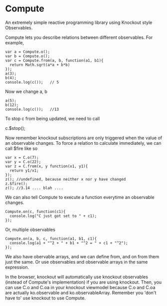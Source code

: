 # Compute
An extremely simple reactive programming library using Knockout style Observables.

Compute lets you describe relations between different observables. For example,

    var a = Compute.o();
    var b = Compute.o();
    var c = Compute.from(a, b, function(a1, b1){
      return Math.sqrt(a*a + b*b)
    });
    a(3);
    b(4);
    console.log(c());   // 5

Now we change a, b

    a(5);
    b(12);
    console.log(c());   //13


To stop c from being updated, we need to call

   c.$stop();


Now remember knockout subscriptions are only triggered when the value of an observable changes. To force a relation to calculate immediately, we can call $fire like so

    var x = C.o(7);
    var y = C.o(22);
    var z = C.from(x, y function(x1, y1){
      return y1/x1;
    });
    z(); //undefined, because neither x nor y have changed
    z.$fire();
    z(); //3.14 .... blah ....

We can also tell Compute to execute a function everytime an observable changes.

    Compute.on(c, function(c1){
      console.log("C just got set to " + c1);
    });

Or, multiple observables

    Compute.on(a, b, c, function(a1, b1, c1){
      console.log(a1 + "^2 + " + b1 + "^2 = " + c1 + "^2");
    });

We also have obervable arrays, and we can define from, and on from them just the same. Or use observables and observable arrays in the same expression.

In the browser, knockout will automatically use knockout observables (instead of Compute's implementation) if you are using knockout. Then, you can use C.o and C.oa in your knockout viewmodel because C.o and C.oa are actually ko.observable and ko.observableArray.
Remember you 'don't have to' use knockout to use Compute.
